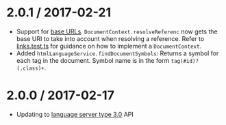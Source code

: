 
2.0.1 / 2017-02-21
==================
  * Support for [base URLs](https://developer.mozilla.org/de/docs/Web/HTML/Element/base). `DocumentContext.resolveReferenc` now gets the base URI to take into account when resolving a reference. Refer to [links.test.ts](https://github.com/Microsoft/vscode-html-languageservice/blob/master/src/test/links.test.ts) for guidance on how to implement a `DocumentContext`.
  * Added `htmlLanguageService.findDocumentSymbols`: Returns a symbol for each tag in the document. Symbol name is in the form `tag(#id)?(.class)+`.

2.0.0 / 2017-02-17
==================
  * Updating to [language server type 3.0](https://github.com/Microsoft/vscode-languageserver-node/tree/master/types) API